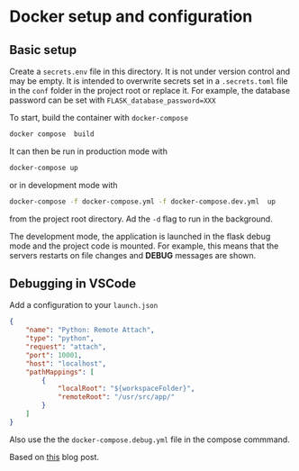 # Docker setup and configuration

## Basic setup

Create a `secrets.env` file in this directory. It is not under version control and may be empty. It is intended to overwrite secrets set in a `.secrets.toml` file in the `conf` folder in the project root or replace it. For example, the database password can be set with `FLASK_database_password=XXX`

To start, build the container with `docker-compose`

```zsh
docker compose  build
```

It can then be run in production mode with

```zsh
docker-compose up
```

or in development mode with

```zsh
docker-compose -f docker-compose.yml -f docker-compose.dev.yml  up
```

from the project root directory. Ad the `-d` flag to run in the background.

The development mode, the application is launched in the flask debug mode and the project code is mounted. For example, this means that the servers restarts on file changes and **DEBUG** messages are shown.


## Debugging in VSCode

Add a configuration to your ``launch.json``

```json
{
    "name": "Python: Remote Attach",
    "type": "python",
    "request": "attach",
    "port": 10001,
    "host": "localhost",
    "pathMappings": [
        {
            "localRoot": "${workspaceFolder}",
            "remoteRoot": "/usr/src/app/"
        }
    ]
}
```

Also use the the ``docker-compose.debug.yml`` file in the compose commmand.

Based on [this](https://blog.theodo.com/2020/05/debug-flask-vscode/) blog post.